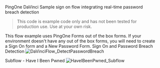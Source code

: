 PingOne DaVinci Sample sign on flow integrating real-time password breach detection

> This code is example code only and has not been tested for production use. Use at your own risk.

This flow example uses PingOne Forms out of the box forms. If your environment doesn't have any out of the box forms, you will need to create a Sign On form and a New Password Form.
Sign On and Password Breach Detection
![DaVinciFlow_DetectPasswordBreach](https://github.com/user-attachments/assets/8f46b071-7d5d-48d4-9d7a-de7c21a63c12)

Subflow - Have I Been Pwned
![HaveIBeenPwned_Subflow](https://github.com/user-attachments/assets/c77e1f8d-31a7-48ac-8684-8dc0e0132df7)

